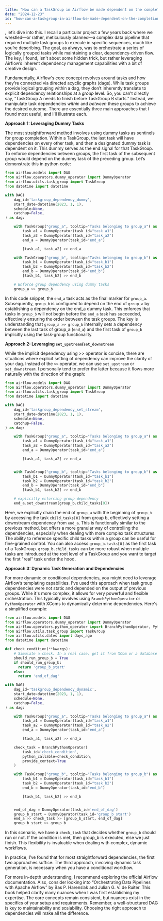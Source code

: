 ```yaml
---
title: "How can a TaskGroup in Airflow be made dependent on the completion of other TaskGroups?"
date: "2024-12-23"
id: "how-can-a-taskgroup-in-airflow-be-made-dependent-on-the-completion-of-other-taskgroups"
---
```


, let’s dive into this. I recall a particular project a few years back where we wrestled—or rather, meticulously planned—a complex data pipeline that required multiple task groups to execute in specific sequences, much like you’re describing. The goal, as always, was to orchestrate a series of logically grouped tasks while maintaining a clear, dependency-driven flow. The key, I found, isn't about some hidden trick, but rather leveraging Airflow’s inherent dependency management capabilities with a bit of creative design.

Fundamentally, Airflow's core concept revolves around tasks and how they're connected via directed acyclic graphs (dags). While task groups provide logical grouping within a dag, they don’t inherently translate to explicit dependency relationships at a _group_ level. So, you can't directly say, "TaskGroup A needs to finish before TaskGroup B starts." Instead, we manipulate task dependencies _within_ and _between_ these groups to achieve the desired outcome. There are essentially three main approaches that I found most useful, and I'll illustrate each.

**Approach 1: Leveraging Dummy Tasks**

The most straightforward method involves using dummy tasks as sentinels for group completion. Within a TaskGroup, the last task will have dependencies on every other task, and then a designated dummy task is dependent on it. This dummy serves as the end signal for that TaskGroup. To enforce dependencies between groups, the first task of the subsequent group would depend on the dummy task of the preceding group. Let’s demonstrate this in python code:

```python
from airflow.models import DAG
from airflow.operators.dummy_operator import DummyOperator
from airflow.utils.task_group import TaskGroup
from datetime import datetime

with DAG(
    dag_id='taskgroup_dependency_dummy',
    start_date=datetime(2023, 1, 1),
    schedule=None,
    catchup=False,
) as dag:

    with TaskGroup("group_a", tooltip="Tasks belonging to group_a") as group_a:
        task_a1 = DummyOperator(task_id="task_a1")
        task_a2 = DummyOperator(task_id="task_a2")
        end_a = DummyOperator(task_id="end_a")

        [task_a1, task_a2] >> end_a

    with TaskGroup("group_b", tooltip="Tasks belonging to group_b") as group_b:
        task_b1 = DummyOperator(task_id="task_b1")
        task_b2 = DummyOperator(task_id="task_b2")
        end_b = DummyOperator(task_id="end_b")
        [task_b1, task_b2] >> end_b

    # Enforce group dependency using dummy tasks
    group_a >> group_b
```

In this code snippet, the `end_a` task acts as the final marker for `group_a`. Subsequently, `group_b` is configured to depend on the end of `group_a` by establishing a dependency on the end_a dummy task. This enforces that tasks in `group_b` will not begin before the `end_a` task has succeeded, effectively ensuring the order between the task groups. The key is understanding that `group_a >> group_b` internally sets a dependency between the last task of group_a (`end_a`) and the first task of `group_b` implicitly using the task-group functionality.

**Approach 2: Leveraging `set_upstream`/`set_downstream`**

While the implicit dependency using >> operator is concise, there are situations where explicit setting of dependency can improve the clarity of your dag. Instead of the `>>` operator, we can use `set_upstream` or `set_downstream`. I personally tend to prefer the latter because it flows more naturally with the direction of the graph:

```python
from airflow.models import DAG
from airflow.operators.dummy_operator import DummyOperator
from airflow.utils.task_group import TaskGroup
from datetime import datetime

with DAG(
    dag_id='taskgroup_dependency_set_stream',
    start_date=datetime(2023, 1, 1),
    schedule=None,
    catchup=False,
) as dag:

    with TaskGroup("group_a", tooltip="Tasks belonging to group_a") as group_a:
        task_a1 = DummyOperator(task_id="task_a1")
        task_a2 = DummyOperator(task_id="task_a2")
        end_a = DummyOperator(task_id="end_a")

        [task_a1, task_a2] >> end_a


    with TaskGroup("group_b", tooltip="Tasks belonging to group_b") as group_b:
        task_b1 = DummyOperator(task_id="task_b1")
        task_b2 = DummyOperator(task_id="task_b2")
        end_b = DummyOperator(task_id="end_b")
        [task_b1, task_b2] >> end_b

    # explicitly enforcing group dependency
    end_a.set_downstream(group_b.child_tasks[0])
```

Here, we explicitly chain the end of `group_a` with the beginning of `group_b` by accessing the task `child_tasks[0]` from group b, effectively setting a downstream dependency from `end_a`. This is functionally similar to the previous method, but offers a more granular way of controlling the dependencies, especially when dealing with more complex task structures. The ability to reference specific child tasks within a group can be useful for fine-grained control. You can also access `group_b.tasks[0]` as the first task of a TaskGroup. `group_b.child_tasks` can be more robust when multiple tasks are introduced at the root level of a TaskGroup and you want to target the first "real" task under the hood.

**Approach 3: Dynamic Task Generation and Dependencies**

For more dynamic or conditional dependencies, you might need to leverage Airflow’s templating capabilities. I've used this approach when task group dependencies were not static and depended on the output of previous groups. While it's more complex, it allows for very powerful and flexible orchestration. This typically involves using `BranchPythonOperator` or `PythonOperator` with XComs to dynamically determine dependencies. Here's a simplified example:

```python
from airflow.models import DAG
from airflow.operators.dummy_operator import DummyOperator
from airflow.operators.python_operator import BranchPythonOperator, PythonOperator
from airflow.utils.task_group import TaskGroup
from airflow.utils.dates import days_ago
from datetime import datetime

def check_condition(**kwargs):
    # Simulate a check. In a real case, get it from XCom or a database
    should_run_group_b = True
    if should_run_group_b:
      return 'group_b_start'
    else:
      return 'end_of_dag'

with DAG(
    dag_id='taskgroup_dependency_dynamic',
    start_date=datetime(2023, 1, 1),
    schedule=None,
    catchup=False,
) as dag:

    with TaskGroup("group_a", tooltip="Tasks belonging to group_a") as group_a:
        task_a1 = DummyOperator(task_id="task_a1")
        task_a2 = DummyOperator(task_id="task_a2")
        end_a = DummyOperator(task_id="end_a")

        [task_a1, task_a2] >> end_a

    check_task = BranchPythonOperator(
        task_id='check_condition',
        python_callable=check_condition,
        provide_context=True
    )

    with TaskGroup("group_b", tooltip="Tasks belonging to group_b") as group_b:
        task_b1 = DummyOperator(task_id="task_b1")
        task_b2 = DummyOperator(task_id="task_b2")
        end_b = DummyOperator(task_id="end_b")

        [task_b1, task_b2] >> end_b


    end_of_dag = DummyOperator(task_id='end_of_dag')
    group_b_start = DummyOperator(task_id='group_b_start')
    end_a >> check_task >> [group_b_start, end_of_dag]
    group_b_start >> group_b
```
In this scenario, we have a `check_task` that decides whether `group_b` should run or not. If the condition is met, then group_b is executed, else we just finish. This flexibility is invaluable when dealing with complex, dynamic workflows.

In practice, I’ve found that for most straightforward dependencies, the first two approaches suffice. The third approach, involving dynamic task generation, is necessary when you have a conditional workflow.

For more in-depth understanding, I recommend exploring the official Airflow documentation. Also, consider looking into “Orchestrating Data Pipelines with Apache Airflow” by Bas P. Harenslak and Julian G. V. de Ruiter. This book helped clarify many nuances when I was first establishing my expertise. The core concepts remain consistent, but nuances exist in the specifics of your setup and requirements.
Remember, a well-structured DAG is key to maintainability and scalability. Choosing the right approach to dependencies will make all the difference.
